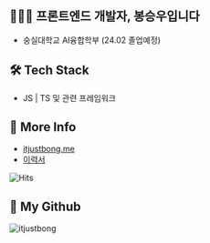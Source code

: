 ## 🧑🏻‍💻  프론트엔드 개발자, 봉승우입니다
- 숭실대학교 AI융합학부 (24.02 졸업예정)

## 🛠  Tech Stack
- JS | TS 및 관련 프레임워크

## 🎁 More Info
- [itjustbong.me](https://itjustbong.me) <br />
- [이력서](https://itjustbong.me/resume)

![Hits](https://hits.seeyoufarm.com/api/count/incr/badge.svg?url=https%3A%2F%2Fgithub.com%2Fqhdgkdbs)

## 🌱 My Github
![itjustbong](https://github-readme-stats.vercel.app/api?username=itjustbong&show_icons=true)





